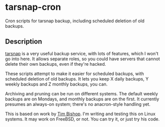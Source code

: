 tarsnap-cron
============

Cron scripts for tarsnap backup, including scheduled deletion of old backups.

Description
-----------

[tarsnap][tarsnap] is a very useful backup service, with lots of features, which I won't go into here. It allows separate roles, so you could have servers that cannot delete their own backups, even if they're hacked. 

These scripts attempt to make it easier for scheduled backups, with scheduled deletion of old backups. It lets you keep X daily backups, Y weekly backups and Z monthly backups, you can. 

Archiving and pruning can be run on different systems. The default weekly backups are on Mondays, and monthly backups are on the first. It currently presumes an always-on system; there's no anacron-style handling yet. 

This is based on work by [Tim Bishop][bishop]. I'm writing and testing this on Linux systems. It may work on FreeBSD, or not. You can try it, or just try his code. 

[tarsnap]: http://www.tarsnap.com 
[bishop]: http://www.bishnet.net/tim/blog/2009/01/28/automating-tarsnap-backups/
